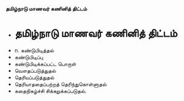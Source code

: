 **தமிழ்நாடு மாணவர் கணினித் திட்டம்**
- # தமிழ்நாடு மாணவர் கணினித் திட்டம்
- n. கண்டுபிடித்தல்
- கண்டுபிடிப்பு
- கண்டுபிடிக்கப்பட்ட பொருள்
- வௌதப்படுத்துதல்
- தெரியப்படுத்துதல்
- தெரியாததைப்பற்றத் தெரிந்துகொள்ளுதல்
- கதைநிகழ்ச்சி சிக்கறுக்கப்படுதல்.

